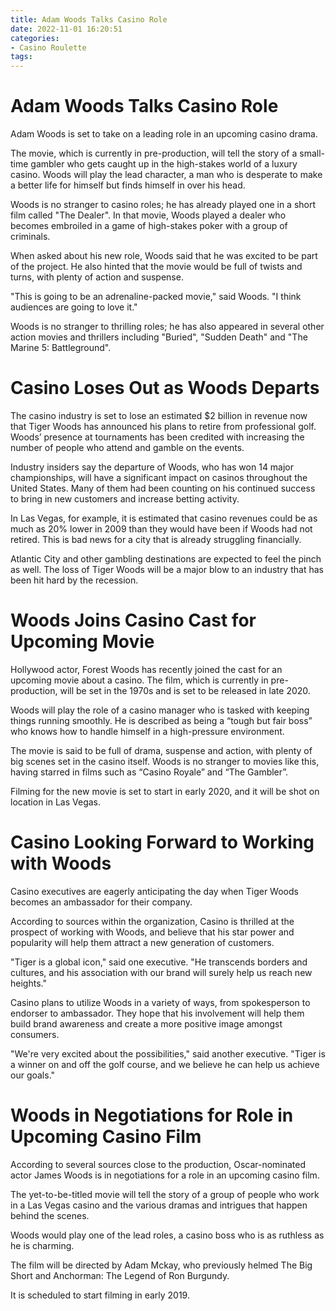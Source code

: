 ```yaml
---
title: Adam Woods Talks Casino Role 
date: 2022-11-01 16:20:51
categories:
- Casino Roulette
tags:
---
```



#  Adam Woods Talks Casino Role 

Adam Woods is set to take on a leading role in an upcoming casino drama.

The movie, which is currently in pre-production, will tell the story of a small-time gambler who gets caught up in the high-stakes world of a luxury casino. Woods will play the lead character, a man who is desperate to make a better life for himself but finds himself in over his head.

Woods is no stranger to casino roles; he has already played one in a short film called "The Dealer". In that movie, Woods played a dealer who becomes embroiled in a game of high-stakes poker with a group of criminals.

When asked about his new role, Woods said that he was excited to be part of the project. He also hinted that the movie would be full of twists and turns, with plenty of action and suspense.

"This is going to be an adrenaline-packed movie," said Woods. "I think audiences are going to love it."

Woods is no stranger to thrilling roles; he has also appeared in several other action movies and thrillers including "Buried", "Sudden Death" and "The Marine 5: Battleground".

#  Casino Loses Out as Woods Departs 

The casino industry is set to lose an estimated $2 billion in revenue now that Tiger Woods has announced his plans to retire from professional golf. Woods’ presence at tournaments has been credited with increasing the number of people who attend and gamble on the events.

Industry insiders say the departure of Woods, who has won 14 major championships, will have a significant impact on casinos throughout the United States. Many of them had been counting on his continued success to bring in new customers and increase betting activity.

In Las Vegas, for example, it is estimated that casino revenues could be as much as 20% lower in 2009 than they would have been if Woods had not retired. This is bad news for a city that is already struggling financially.

Atlantic City and other gambling destinations are expected to feel the pinch as well. The loss of Tiger Woods will be a major blow to an industry that has been hit hard by the recession.

#  Woods Joins Casino Cast for Upcoming Movie 

Hollywood actor, Forest Woods has recently joined the cast for an upcoming movie about a casino. The film, which is currently in pre-production, will be set in the 1970s and is set to be released in late 2020.

Woods will play the role of a casino manager who is tasked with keeping things running smoothly. He is described as being a “tough but fair boss” who knows how to handle himself in a high-pressure environment.

The movie is said to be full of drama, suspense and action, with plenty of big scenes set in the casino itself. Woods is no stranger to movies like this, having starred in films such as “Casino Royale” and “The Gambler”.

Filming for the new movie is set to start in early 2020, and it will be shot on location in Las Vegas.

#  Casino Looking Forward to Working with Woods 

Casino executives are eagerly anticipating the day when Tiger Woods becomes an ambassador for their company.

According to sources within the organization, Casino is thrilled at the prospect of working with Woods, and believe that his star power and popularity will help them attract a new generation of customers.

"Tiger is a global icon," said one executive. "He transcends borders and cultures, and his association with our brand will surely help us reach new heights."

Casino plans to utilize Woods in a variety of ways, from spokesperson to endorser to ambassador. They hope that his involvement will help them build brand awareness and create a more positive image amongst consumers.

"We're very excited about the possibilities," said another executive. "Tiger is a winner on and off the golf course, and we believe he can help us achieve our goals."

#  Woods in Negotiations for Role in Upcoming Casino Film

According to several sources close to the production, Oscar-nominated actor James Woods is in negotiations for a role in an upcoming casino film.

The yet-to-be-titled movie will tell the story of a group of people who work in a Las Vegas casino and the various dramas and intrigues that happen behind the scenes.

Woods would play one of the lead roles, a casino boss who is as ruthless as he is charming.

The film will be directed by Adam Mckay, who previously helmed The Big Short and Anchorman: The Legend of Ron Burgundy.

It is scheduled to start filming in early 2019.